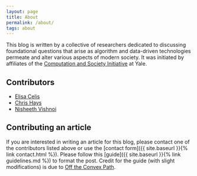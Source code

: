 ```yaml
---
layout: page
title: About
permalink: /about/
tags: about
---
```


This blog is written by a collective of researchers dedicated to discussing foundational questions that arise as algorithm and data-driven technologies permeate and alter various aspects of modern society. It was initiated by affiliates of the [Computation and Society Initiative](https://computationsociety.yale.edu/) at Yale.

## Contributors

- [Elisa Celis](https://datascienceethics.org/elisacelis/)
- [Chris Hays](https://github.com/johnchrishays/)
- [Nisheeth Vishnoi](http://www.cs.yale.edu/homes/vishnoi/Home.html)

## Contributing an article

If you are interested in writing an article for this blog, please contact one of the contributors listed above or use the [contact form]({{ site.baseurl }}{% link contact.html %}). Please follow this [guide]({{ site.baseurl }}{% link guidelines.md %}) to format the post. Credit for the guide (with slight modifications) is due to [Off the Convex Path](https://www.offconvex.org/about/).
